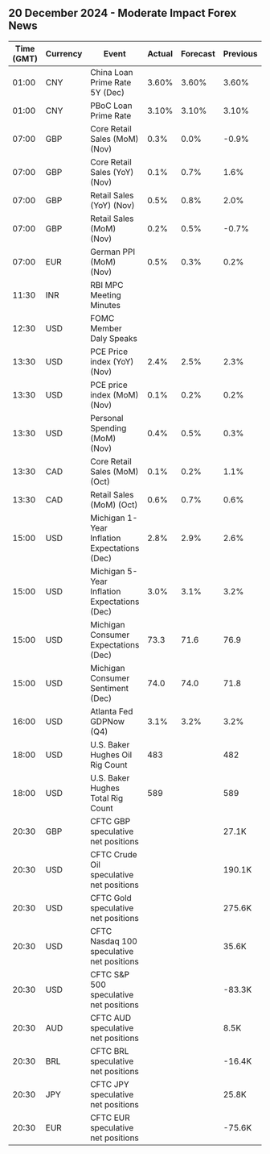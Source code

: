 ## 20 December 2024 - Moderate Impact Forex News

| Time (GMT) | Currency | Event | Actual | Forecast | Previous |
|------|----------|-------|--------|----------|----------|
| 01:00 | CNY | China Loan Prime Rate 5Y (Dec) | 3.60% | 3.60% | 3.60% |
| 01:00 | CNY | PBoC Loan Prime Rate | 3.10% | 3.10% | 3.10% |
| 07:00 | GBP | Core Retail Sales (MoM) (Nov) | 0.3% | 0.0% | -0.9% |
| 07:00 | GBP | Core Retail Sales (YoY) (Nov) | 0.1% | 0.7% | 1.6% |
| 07:00 | GBP | Retail Sales (YoY) (Nov) | 0.5% | 0.8% | 2.0% |
| 07:00 | GBP | Retail Sales (MoM) (Nov) | 0.2% | 0.5% | -0.7% |
| 07:00 | EUR | German PPI (MoM) (Nov) | 0.5% | 0.3% | 0.2% |
| 11:30 | INR | RBI MPC Meeting Minutes |  |  |  |
| 12:30 | USD | FOMC Member Daly Speaks |  |  |  |
| 13:30 | USD | PCE Price index (YoY) (Nov) | 2.4% | 2.5% | 2.3% |
| 13:30 | USD | PCE price index (MoM) (Nov) | 0.1% | 0.2% | 0.2% |
| 13:30 | USD | Personal Spending (MoM) (Nov) | 0.4% | 0.5% | 0.3% |
| 13:30 | CAD | Core Retail Sales (MoM) (Oct) | 0.1% | 0.2% | 1.1% |
| 13:30 | CAD | Retail Sales (MoM) (Oct) | 0.6% | 0.7% | 0.6% |
| 15:00 | USD | Michigan 1-Year Inflation Expectations (Dec) | 2.8% | 2.9% | 2.6% |
| 15:00 | USD | Michigan 5-Year Inflation Expectations (Dec) | 3.0% | 3.1% | 3.2% |
| 15:00 | USD | Michigan Consumer Expectations (Dec) | 73.3 | 71.6 | 76.9 |
| 15:00 | USD | Michigan Consumer Sentiment (Dec) | 74.0 | 74.0 | 71.8 |
| 16:00 | USD | Atlanta Fed GDPNow (Q4) | 3.1% | 3.2% | 3.2% |
| 18:00 | USD | U.S. Baker Hughes Oil Rig Count | 483 |  | 482 |
| 18:00 | USD | U.S. Baker Hughes Total Rig Count | 589 |  | 589 |
| 20:30 | GBP | CFTC GBP speculative net positions |  |  | 27.1K |
| 20:30 | USD | CFTC Crude Oil speculative net positions |  |  | 190.1K |
| 20:30 | USD | CFTC Gold speculative net positions |  |  | 275.6K |
| 20:30 | USD | CFTC Nasdaq 100 speculative net positions |  |  | 35.6K |
| 20:30 | USD | CFTC S&P 500 speculative net positions |  |  | -83.3K |
| 20:30 | AUD | CFTC AUD speculative net positions |  |  | 8.5K |
| 20:30 | BRL | CFTC BRL speculative net positions |  |  | -16.4K |
| 20:30 | JPY | CFTC JPY speculative net positions |  |  | 25.8K |
| 20:30 | EUR | CFTC EUR speculative net positions |  |  | -75.6K |
